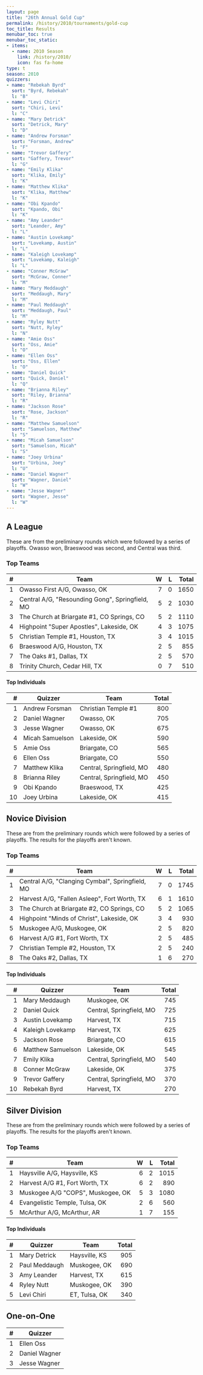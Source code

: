 ```yaml
---
layout: page
title: "26th Annual Gold Cup"
permalink: /history/2010/tournaments/gold-cup
toc_title: Results
menubar_toc: true
menubar_toc_static:
- items:
  - name: 2010 Season
    link: /history/2010/
    icon: fas fa-home
type: t
season: 2010
quizzers:
- name: "Rebekah Byrd"
  sort: "Byrd, Rebekah"
  l: "B"
- name: "Levi Chiri"
  sort: "Chiri, Levi"
  l: "C"
- name: "Mary Detrick"
  sort: "Detrick, Mary"
  l: "D"
- name: "Andrew Forsman"
  sort: "Forsman, Andrew"
  l: "F"
- name: "Trevor Gaffery"
  sort: "Gaffery, Trevor"
  l: "G"
- name: "Emily Klika"
  sort: "Klika, Emily"
  l: "K"
- name: "Matthew Klika"
  sort: "Klika, Matthew"
  l: "K"
- name: "Obi Kpando"
  sort: "Kpando, Obi"
  l: "K"
- name: "Amy Leander"
  sort: "Leander, Amy"
  l: "L"
- name: "Austin Lovekamp"
  sort: "Lovekamp, Austin"
  l: "L"
- name: "Kaleigh Lovekamp"
  sort: "Lovekamp, Kaleigh"
  l: "L"
- name: "Conner McGraw"
  sort: "McGraw, Conner"
  l: "M"
- name: "Mary Meddaugh"
  sort: "Meddaugh, Mary"
  l: "M"
- name: "Paul Meddaugh"
  sort: "Meddaugh, Paul"
  l: "M"
- name: "Ryley Nutt"
  sort: "Nutt, Ryley"
  l: "N"
- name: "Amie Oss"
  sort: "Oss, Amie"
  l: "O"
- name: "Ellen Oss"
  sort: "Oss, Ellen"
  l: "O"
- name: "Daniel Quick"
  sort: "Quick, Daniel"
  l: "Q"
- name: "Brianna Riley"
  sort: "Riley, Brianna"
  l: "R"
- name: "Jackson Rose"
  sort: "Rose, Jackson"
  l: "R"
- name: "Matthew Samuelson"
  sort: "Samuelson, Matthew"
  l: "S"
- name: "Micah Samuelson"
  sort: "Samuelson, Micah"
  l: "S"
- name: "Joey Urbina"
  sort: "Urbina, Joey"
  l: "U"
- name: "Daniel Wagner"
  sort: "Wagner, Daniel"
  l: "W"
- name: "Jesse Wagner"
  sort: "Wagner, Jesse"
  l: "W"
---
```


## A League

These are from the preliminary rounds which were followed by a series of playoffs. Owasso won, Braeswood was second, and Central was third.

### Top Teams

|    # | Team                                            |    W |    L | Total |
| ---: | ----------------------------------------------- | ---: | ---: | ----: |
|    1 | Owasso First A/G, Owasso, OK                    |    7 |    0 |  1650 |
|    2 | Central A/G, "Resounding Gong", Springfield, MO |    5 |    2 |  1030 |
|    3 | The Church at Briargate #1, CO Springs, CO      |    5 |    2 |  1110 |
|    4 | Highpoint "Super Apostles", Lakeside, OK        |    4 |    3 |  1075 |
|    5 | Christian Temple #1, Houston, TX                |    3 |    4 |  1015 |
|    6 | Braeswood A/G, Houston, TX                      |    2 |    5 |   855 |
|    7 | The Oaks #1, Dallas, TX                         |    2 |    5 |   570 |
|    8 | Trinity Church, Cedar Hill, TX                  |    0 |    7 |   510 |

#### Top Individuals

|    # | Quizzer         | Team                     | Total |
| ---: | --------------- | ------------------------ | ----: |
|    1 | Andrew Forsman  | Christian Temple #1      |   800 |
|    2 | Daniel Wagner   | Owasso, OK               |   705 |
|    3 | Jesse Wagner    | Owasso, OK               |   675 |
|    4 | Micah Samuelson | Lakeside, OK             |   590 |
|    5 | Amie Oss        | Briargate, CO            |   565 |
|    6 | Ellen Oss       | Briargate, CO            |   550 |
|    7 | Matthew Klika   | Central, Springfield, MO |   480 |
|    8 | Brianna Riley   | Central, Springfield, MO |   450 |
|    9 | Obi Kpando      | Braeswood, TX            |   425 |
|   10 | Joey Urbina     | Lakeside, OK             |   415 |

## Novice Division

These are from the preliminary rounds which were followed by a series of playoffs. The results for the playoffs aren't known.

### Top Teams

|    # | Team                                            |    W |    L | Total |
| ---: | ----------------------------------------------- | ---: | ---: | ----: |
|    1 | Central A/G, "Clanging Cymbal", Springfield, MO |    7 |    0 |  1745 |
|    2 | Harvest A/G, "Fallen Asleep", Fort Worth, TX    |    6 |    1 |  1610 |
|    3 | The Church at Briargate #2, CO Springs, CO      |    5 |    2 |  1065 |
|    4 | Highpoint "Minds of Christ", Lakeside, OK       |    3 |    4 |   930 |
|    5 | Muskogee A/G, Muskogee, OK                      |    2 |    5 |   820 |
|    6 | Harvest A/G #1, Fort Worth, TX                  |    2 |    5 |   485 |
|    7 | Christian Temple #2, Houston, TX                |    2 |    5 |   240 |
|    8 | The Oaks #2, Dallas, TX                         |    1 |    6 |   270 |

#### Top Individuals

|    # | Quizzer           | Team                     | Total |
| ---: | ----------------- | ------------------------ | ----: |
|    1 | Mary Meddaugh     | Muskogee, OK             |   745 |
|    2 | Daniel Quick      | Central, Springfield, MO |   725 |
|    3 | Austin Lovekamp   | Harvest, TX              |   715 |
|    4 | Kaleigh Lovekamp  | Harvest, TX              |   625 |
|    5 | Jackson Rose      | Briargate, CO            |   615 |
|    6 | Matthew Samuelson | Lakeside, OK             |   545 |
|    7 | Emily Klika       | Central, Springfield, MO |   540 |
|    8 | Conner McGraw     | Lakeside, OK             |   375 |
|    9 | Trevor Gaffery    | Central, Springfield, MO |   370 |
|   10 | Rebekah Byrd      | Harvest, TX              |   270 |

## Silver Division

These are from the preliminary rounds which were followed by a series of playoffs. The results for the playoffs aren't known.

### Top Teams

|    # | Team                              |    W |    L | Total |
| ---: | --------------------------------- | ---: | ---: | ----: |
|    1 | Haysville A/G, Haysville, KS      |    6 |    2 |  1015 |
|    2 | Harvest A/G #1, Fort Worth, TX    |    6 |    2 |   890 |
|    3 | Muskogee A/G "COPS", Muskogee, OK |    5 |    3 |  1080 |
|    4 | Evangelistic Temple, Tulsa, OK    |    2 |    6 |   560 |
|    5 | McArthur A/G, McArthur, AR        |    1 |    7 |   155 |

#### Top Individuals

|    # | Quizzer       | Team          | Total |
| ---: | ------------- | ------------- | ----: |
|    1 | Mary Detrick  | Haysville, KS |   905 |
|    2 | Paul Meddaugh | Muskogee, OK  |   690 |
|    3 | Amy Leander   | Harvest, TX   |   615 |
|    4 | Ryley Nutt    | Muskogee, OK  |   390 |
|    5 | Levi Chiri    | ET, Tulsa, OK |   340 |

## One-on-One

|    # | Quizzer       |
| ---: | ------------- |
|    1 | Ellen Oss     |
|    2 | Daniel Wagner |
|    3 | Jesse Wagner  |